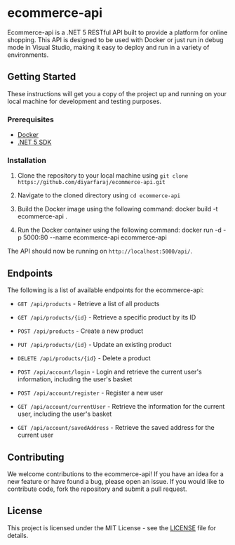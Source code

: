 # ecommerce-api

Ecommerce-api is a .NET 5 RESTful API built to provide a platform for online shopping. This API is designed to be used with Docker or just run in debug mode in Visual Studio, making it easy to deploy and run in a variety of environments.

## Getting Started

These instructions will get you a copy of the project up and running on your local machine for development and testing purposes.

### Prerequisites

- [Docker](https://www.docker.com/products/docker-desktop)
- [.NET 5 SDK](https://dotnet.microsoft.com/download/dotnet/5.0)

### Installation

1. Clone the repository to your local machine using `git clone https://github.com/diyarfaraj/ecommerce-api.git`

2. Navigate to the cloned directory using `cd ecommerce-api`

3. Build the Docker image using the following command: docker build -t ecommerce-api .

4. Run the Docker container using the following command: docker run -d -p 5000:80 --name ecommerce-api ecommerce-api


The API should now be running on `http://localhost:5000/api/`.

## Endpoints

The following is a list of available endpoints for the ecommerce-api:

- `GET /api/products` - Retrieve a list of all products
- `GET /api/products/{id}` - Retrieve a specific product by its ID
- `POST /api/products` - Create a new product
- `PUT /api/products/{id}` - Update an existing product
- `DELETE /api/products/{id}` - Delete a product

- `POST /api/account/login` - Login and retrieve the current user's information, including the user's basket
- `POST /api/account/register` - Register a new user
- `GET /api/account/currentUser` - Retrieve the information for the current user, including the user's basket
- `GET /api/account/savedAddress` - Retrieve the saved address for the current user


## Contributing

We welcome contributions to the ecommerce-api! If you have an idea for a new feature or have found a bug, please open an issue. If you would like to contribute code, fork the repository and submit a pull request.

## License

This project is licensed under the MIT License - see the [LICENSE](LICENSE) file for details.

